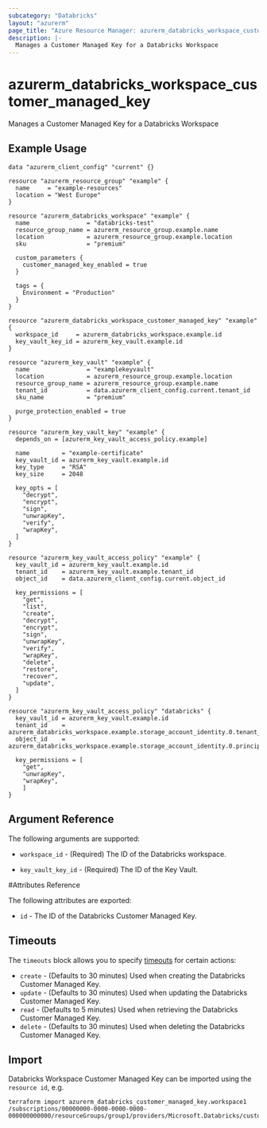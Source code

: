 ```yaml
---
subcategory: "Databricks"
layout: "azurerm"
page_title: "Azure Resource Manager: azurerm_databricks_workspace_customer_managed_key"
description: |-
  Manages a Customer Managed Key for a Databricks Workspace
---
```


# azurerm_databricks_workspace_customer_managed_key

Manages a Customer Managed Key for a Databricks Workspace

## Example Usage

```hcl
data "azurerm_client_config" "current" {}

resource "azurerm_resource_group" "example" {
  name     = "example-resources"
  location = "West Europe"
}

resource "azurerm_databricks_workspace" "example" {
  name                = "databricks-test"
  resource_group_name = azurerm_resource_group.example.name
  location            = azurerm_resource_group.example.location
  sku                 = "premium"

  custom_parameters {
    customer_managed_key_enabled = true
  }

  tags = {
    Environment = "Production"
  }
}

resource "azurerm_databricks_workspace_customer_managed_key" "example" {
  workspace_id     = azurerm_databricks_workspace.example.id
  key_vault_key_id = azurerm_key_vault.example.id
}

resource "azurerm_key_vault" "example" {
  name                = "examplekeyvault"
  location            = azurerm_resource_group.example.location
  resource_group_name = azurerm_resource_group.example.name
  tenant_id           = data.azurerm_client_config.current.tenant_id
  sku_name            = "premium"

  purge_protection_enabled = true
}

resource "azurerm_key_vault_key" "example" {
  depends_on = [azurerm_key_vault_access_policy.example]

  name         = "example-certificate"
  key_vault_id = azurerm_key_vault.example.id
  key_type     = "RSA"
  key_size     = 2048

  key_opts = [
    "decrypt",
    "encrypt",
    "sign",
    "unwrapKey",
    "verify",
    "wrapKey",
  ]
}

resource "azurerm_key_vault_access_policy" "example" {
  key_vault_id = azurerm_key_vault.example.id
  tenant_id    = azurerm_key_vault.example.tenant_id
  object_id    = data.azurerm_client_config.current.object_id

  key_permissions = [
    "get",
    "list",
    "create",
    "decrypt",
    "encrypt",
    "sign",
    "unwrapKey",
    "verify",
    "wrapKey",
    "delete",
    "restore",
    "recover",
    "update",
  ]
}

resource "azurerm_key_vault_access_policy" "databricks" {
  key_vault_id = azurerm_key_vault.example.id
  tenant_id    = azurerm_databricks_workspace.example.storage_account_identity.0.tenant_id
  object_id    = azurerm_databricks_workspace.example.storage_account_identity.0.principal_id

  key_permissions = [
    "get",
    "unwrapKey",
    "wrapKey",
    ]
}
```

## Argument Reference

The following arguments are supported:

* `workspace_id` - (Required) The ID of the Databricks workspace.

* `key_vault_key_id` - (Required) The ID of the Key Vault.


#Attributes Reference

The following attributes are exported:

* `id` - The ID of the Databricks Customer Managed Key.


## Timeouts

The `timeouts` block allows you to specify [timeouts](https://www.terraform.io/docs/configuration/resources.html#timeouts) for certain actions:

* `create` - (Defaults to 30 minutes) Used when creating the Databricks Customer Managed Key.
* `update` - (Defaults to 30 minutes) Used when updating the Databricks Customer Managed Key.
* `read` - (Defaults to 5 minutes) Used when retrieving the Databricks Customer Managed Key.
* `delete` - (Defaults to 30 minutes) Used when deleting the Databricks Customer Managed Key.

## Import

Databricks Workspace Customer Managed Key can be imported using the `resource id`, e.g.

```shell
terraform import azurerm_databricks_customer_managed_key.workspace1 /subscriptions/00000000-0000-0000-0000-000000000000/resourceGroups/group1/providers/Microsoft.Databricks/customerManagedKey/workspace1
```

